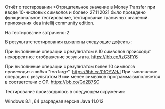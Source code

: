  Отчёт о тестировании
<Отрицательное значение в Money Transfer при вводе 10-числовых символов и более>
27.11.2021 было проведено функциональное тестирование, тестирование граничных значений.
приложения idea intellij community edition.

На тестирование затрачено: 2

В результате тестирования выявлены следующие дефекты:

При выполнение операции с результатом в 10 символов происходит некорректное отображение результата.
https://ibb.co/tzG3PY6

При выполнение операции с результатом более 10 символов происходит ошибка "too large".
https://ibb.co/0fQYWdJ
При выполнение операции с результатом 9 или менее символов программа выполняется в соответствии с ОР.
https://ibb.co/Gd2B7SC

Тестирование производилось в следующем окружении:

Windows 8.1 , 64 разрядная
версия Java 11.0.12

